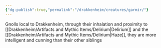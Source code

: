 ```yaml
---
{"dg-publish":true,"permalink":"/drakkenheim/creatures/garmir/"}
---
```


Gnolls local to Drakkenheim, through their inhalation and proximity to [[Drakkenheim/Artifacts and Mythic Items/Delirium\|Delirium]] and the [[Drakkenheim/Artifacts and Mythic Items/Delirium\|Haze]], they are more intelligent and cunning than their other siblings
